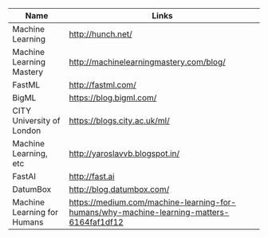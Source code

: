 Name | Links
------------ | -------------
Machine Learning | http://hunch.net/
Machine Learning Mastery | http://machinelearningmastery.com/blog/
FastML | http://fastml.com/
BigML | https://blog.bigml.com/
CITY University of London | https://blogs.city.ac.uk/ml/
Machine Learning, etc | http://yaroslavvb.blogspot.in/
FastAI | http://fast.ai
DatumBox | http://blog.datumbox.com/
Machine Learning for Humans | https://medium.com/machine-learning-for-humans/why-machine-learning-matters-6164faf1df12
